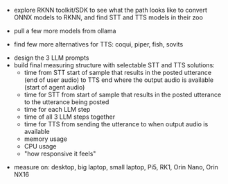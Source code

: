 - explore RKNN toolkit/SDK to see what the path looks like to convert ONNX models to RKNN, and find STT and TTS models in their zoo
+ pull a few more models from ollama
- find few more alternatives for TTS: coqui, piper, fish, sovits
+ design the 3 LLM prompts
+ build final measuring structure with selectable STT and TTS solutions:
    - time from STT start of sample that results in the posted utterance (end of user audio) to TTS end where the output audio is available (start of agent audio)
    - time for STT from start of sample that results in the posted utterance to the utterance being posted
    - time for each LLM step
    - time of all 3 LLM steps together
    - time for TTS from sending the utterance to when output audio is available
    - memory usage
    - CPU usage
    - "how responsive it feels"
- measure on: desktop, big laptop, small laptop, Pi5, RK1, Orin Nano, Orin NX16
